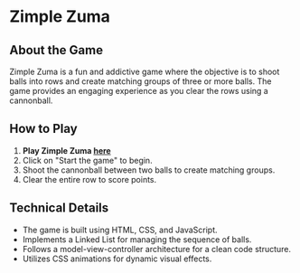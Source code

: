 # Zimple Zuma

## About the Game

Zimple Zuma is a fun and addictive game where the objective is to shoot balls into rows and create matching groups of three or more balls. The game provides an engaging experience as you clear the rows using a cannonball.

## How to Play

1. **Play Zimple Zuma [here]( https://sabr5840.github.io/ZimpleZuma/)**
2. Click on "Start the game" to begin.
3. Shoot the cannonball between two balls to create matching groups.
4. Clear the entire row to score points.

## Technical Details

- The game is built using HTML, CSS, and JavaScript.
- Implements a Linked List for managing the sequence of balls.
- Follows a model-view-controller architecture for a clean code structure.
- Utilizes CSS animations for dynamic visual effects.


